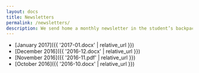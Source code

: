 ```yaml
---
layout: docs
title: Newsletters
permalink: /newsletters/
description: We send home a monthly newsletter in the student’s backpacks. If you prefer a digital copy via email please contact us!
---
```


* [January 2017]({{ '2017-01.docx' | relative_url }})
* [December 2016]({{ '2016-12.docx' | relative_url }})
* [November 2016]({{ '2016-11.pdf' | relative_url }})
* [October 2016]({{ '2016-10.docx' | relative_url }})

